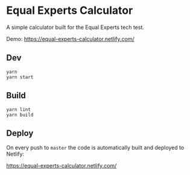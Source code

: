 # Equal Experts Calculator

A simple calculator built for the Equal Experts tech test.

Demo: https://equal-experts-calculator.netlify.com/

## Dev

```
yarn
yarn start
```

## Build

```
yarn lint
yarn build
```

## Deploy

On every push to `master` the code is automatically built and deployed to Netlify:

https://equal-experts-calculator.netlify.com/
